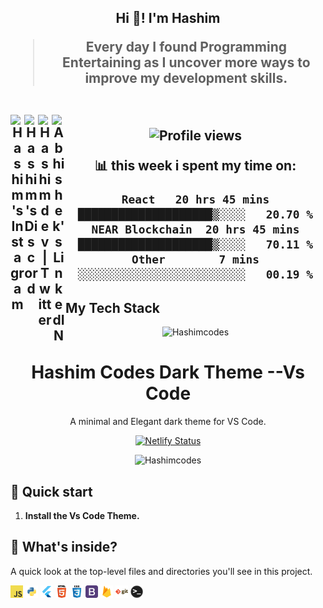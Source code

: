 

<h2 align="center">Hi 👋! I'm Hashim</2>


> Every day I found Programming Entertaining as I uncover more ways to improve my development skills. 


<br/>
<a href="https://www.instagram.com/Hashimdev/">
  <img align="left" alt="Hashim's Instagram" width="22px" src="https://raw.githubusercontent.com/hussainweb/hussainweb/main/icons/instagram.png" />
</a>
<a href="https://discord.gg/">
  <img align="left" alt="Hashim's Discord" width="22px" src="https://raw.githubusercontent.com/peterthehan/peterthehan/master/assets/discord.svg" />
</a>
<a href="https://twitter.com/Hashimdev">
  <img align="left" alt="Hashimdev | Twitter" width="22px" src="https://raw.githubusercontent.com/peterthehan/peterthehan/master/assets/twitter.svg" />
</a>
<a href="https://www.linkedin.com/in/hashim-aliyu-hashim-37bab2146/">
  <img align="left" alt="Abhishek's LinkedIN" width="22px" src="https://raw.githubusercontent.com/peterthehan/peterthehan/master/assets/linkedin.svg" />
</a>

![Profile views](https://gpvc.arturio.dev/Hashimdev-spec)  


📊 **this week i spent my time on:**

```text
React   20 hrs 45 mins       ████████████████████▒░░░░   20.70 %
NEAR Blockchain  20 hrs 45 mins       ████████████████████▒░░░░   70.11 %
Other        7 mins          ░░░░░░░░░░░░░░░░░░░░░░░░░   00.19 %
```

## My Tech Stack

<p align="center">
  <img alt="Hashimcodes" src="https://blogger.googleusercontent.com/img/b/R29vZ2xl/AVvXsEiUpMEiYHo2ooEJsgMPpNWd9bq1C1mAnaShN9cYYKg8D4Uicd7GbYe8iVarcZ53w9bA5nGUCmLXJlcfCIZT2p2jBTJFRsctRsuZXUxu1GlBtuGZz-Y3suvOomvlgFXs-fnNz7A5vX0WeORjXN5LO8oO5yYGykDDLw4WJIbZnQvtpRuJEy9WSS7Mz84Mbg/s512/logo.png" width="100" />
</p>
<h1 align="center">
  Hashim Codes Dark Theme  --Vs Code
</h1>
<p align="center">
  A minimal and Elegant dark theme for VS Code.
</p>
<p align="center">
  <a href="https://app.netlify.com">
    <img alt="Netlify Status" src="https://api.netlify.com/api/v1/badges/3fdb9649-ad7f-4f62-8134-a300576e58c0/deploy-status" />
  </a>
</p>


<p align="center">
  <img alt="Hashimcodes" src="https://blogger.googleusercontent.com/img/b/R29vZ2xl/AVvXsEgQUqtmgmZwGhbSoNMnycnTqfuSP9XdXIYKn1dTvO-WeNtYKX6FTC6SP6j9p9AyQ0nAJuP0d34PW-0k9EiURb_R4PtZZp8UmLIAkcSxsE1RKwo6FkmU3ER0TXLVB3W_NCxC-XD5nYE0wkYBgT3LMgY7zgLnd0YHtem6WZBAkktbauiXI7yqpikxrmktOg/s1366/Screenshot%20(274).png" width="800" />
</p>


## 🚀 Quick start





1.  **Install the Vs Code Theme.**


## 🧐 What's inside?

A quick look at the top-level files and directories you'll see in this project.

  


<code><img height="20" src="https://raw.githubusercontent.com/github/explore/80688e429a7d4ef2fca1e82350fe8e3517d3494d/topics/javascript/javascript.png"></code>
<code><img height="20" src="https://raw.githubusercontent.com/github/explore/80688e429a7d4ef2fca1e82350fe8e3517d3494d/topics/python/python.png"></code>
<code><img height="20" src="https://raw.githubusercontent.com/github/explore/80688e429a7d4ef2fca1e82350fe8e3517d3494d/topics/flutter/flutter.png"></code>
<code><img height = "20" src = "https://raw.githubusercontent.com/github/explore/80688e429a7d4ef2fca1e82350fe8e3517d3494d/topics/html/html.png"></code>
<code><img height = "20" src = "https://raw.githubusercontent.com/github/explore/80688e429a7d4ef2fca1e82350fe8e3517d3494d/topics/css/css.png"></code>
<code><img height = "20" src = "https://raw.githubusercontent.com/github/explore/80688e429a7d4ef2fca1e82350fe8e3517d3494d/topics/bootstrap/bootstrap.png"></code>
<code><img height="20" src="https://raw.githubusercontent.com/github/explore/80688e429a7d4ef2fca1e82350fe8e3517d3494d/topics/firebase/firebase.png"></code>
<code><img height="20" src="https://raw.githubusercontent.com/github/explore/80688e429a7d4ef2fca1e82350fe8e3517d3494d/topics/git/git.png"></code>
<code><img height="20" src="https://raw.githubusercontent.com/github/explore/80688e429a7d4ef2fca1e82350fe8e3517d3494d/topics/terminal/terminal.png"></code>




